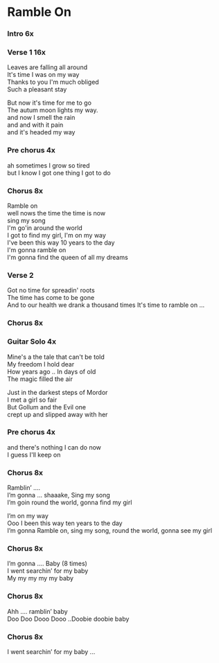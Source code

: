 # Ramble On

### Intro  6x

### Verse 1  16x

Leaves are falling all around  
It's time I was on my way  
Thanks to you I'm much obliged  
Such a pleasant stay  

But now it's time for me to go  
The autum moon lights my way.  
and now I smell the rain  
and and with it pain  
and it's headed my way

### Pre chorus  4x

ah sometimes I grow so tired  
but I know I got one thing I got to do  

### Chorus 8x

Ramble on  
well nows the time the time is now  
sing my song  
I'm go'in around the world  
I got to find my girl, I'm on my way  
I've been this way 10 years to the day  
I'm gonna ramble on  
I'm gonna find the queen of all my dreams  

### Verse 2

Got no time for spreadin' roots  
The time has come to be gone  
And to our health
we drank a thousand times
It's time to ramble on ...

### Chorus  8x

### Guitar Solo  4x

Mine's a the tale that can't be told  
My freedom I hold dear  
How years ago .. In days of old  
The magic filled the air  

Just in the darkest steps of Mordor  
I met a girl so fair  
But Gollum and the Evil one  
crept up and slipped away with her  

### Pre chorus  4x

and there's nothing I can do now  
I guess I'll keep on  

### Chorus  8x

Ramblin’ ....  
I’m gonna ... shaaake, Sing my song  
I’m goin round the world, gonna find my girl  

I’m on my way  
Ooo I been this way ten years to the day  
I’m gonna Ramble on, sing my song, round the world, gonna see my girl  

### Chorus  8x

I’m gonna .... Baby (8 times)  
I went searchin’ for my baby  
My my my my my baby

### Chorus  8x

Ahh .... ramblin’ baby  
Doo Doo Dooo Dooo ..Doobie doobie baby

### Chorus  8x

I went searchin’ for my baby ...
